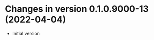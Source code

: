




<!-- NEWS.md was auto-generated by NEWS.Rmd. Please DO NOT edit by hand!-->

# Changes in version 0.1.0.9000-13 (2022-04-04)

-   Initial version
